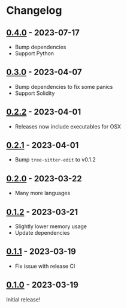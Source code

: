 # Changelog

<!-- https://keepachangelog.com/en/1.0.0/ -->

## [0.4.0] - 2023-07-17

- Bump dependencies
- Support Python

## [0.3.0] - 2023-04-07

- Bump dependencies to fix some panics
- Support Solidity

## [0.2.2] - 2023-04-01

- Releases now include executables for OSX

## [0.2.1] - 2023-04-01

- Bump `tree-sitter-edit` to v0.1.2

## [0.2.0] - 2023-03-22

- Many more languages

## [0.1.2] - 2023-03-21

- Slightly lower memory usage
- Update dependencies

## [0.1.1] - 2023-03-19

- Fix issue with release CI

## [0.1.0] - 2023-03-19

Initial release!

[0.1.0]: https://github.com/langston-barrett/tree-crasher/releases/tag/v0.1.0
[0.1.1]: https://github.com/langston-barrett/tree-crasher/releases/tag/v0.1.1
[0.1.2]: https://github.com/langston-barrett/tree-crasher/releases/tag/v0.1.2
[0.2.0]: https://github.com/langston-barrett/tree-crasher/releases/tag/v0.2.0
[0.2.1]: https://github.com/langston-barrett/tree-crasher/releases/tag/v0.2.1
[0.2.2]: https://github.com/langston-barrett/tree-crasher/releases/tag/v0.2.2
[0.3.0]: https://github.com/langston-barrett/tree-crasher/releases/tag/v0.3.0
[0.4.0]: https://github.com/langston-barrett/tree-crasher/releases/tag/v0.4.0
